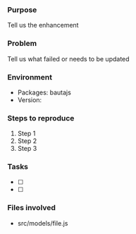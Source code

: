 ### Purpose

Tell us the enhancement

### Problem

Tell us what failed or needs to be updated

### Environment

- Packages: bautajs
- Version:

### Steps to reproduce

1. Step 1
2. Step 2
3. Step 3

### Tasks

- [ ]
- [ ]

### Files involved

- src/models/file.js
